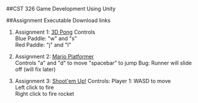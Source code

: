 ##CST 326 Game Development Using Unity    

##Assignment Executable Download links    

1. Assignment 1: [3D Pong](https://drive.google.com/uc?export=download&id=1ULhGkiw_VijsMc7Uod9Cjp9-Srj9oLsc )
Controls     
	Blue Paddle: "w" and "s"    
	Red Paddle: "j" and "l"    
	
2. Assignment 2: [Mario Platformer](https://drive.google.com/uc?export=download&id=1H3DgAfu1hVrZC6_qoDAxzl7voMK74dL8)     
Controls
	"a" and "d" to move
	"spacebar" to jump
Bug: Runner will slide off (will fix later)
	
3. Assignment 3: [Shoot'em Up!](https://drive.google.com/uc?export=download&id=1lynKmb-JEHyjtlRZ5WRZdyXl7UcTU5IC)
Controls:
	Player 1: WASD to move     
	Left click to fire     
	Right click to fire rocket  